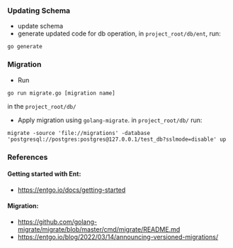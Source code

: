 ### Updating Schema

- update schema
- generate updated code for db operation, in `project_root/db/ent`, run:

```
go generate
```

### Migration

- Run

```
go run migrate.go [migration name]
```

in the `project_root/db/`

- Apply migration using `golang-migrate`. in `project_root/db/` run:

```
migrate -source 'file://migrations' -database 'postgresql://postgres:postgres@127.0.0.1/test_db?sslmode=disable' up
```

### References

#### Getting started with Ent:

- https://entgo.io/docs/getting-started

#### Migration:

- https://github.com/golang-migrate/migrate/blob/master/cmd/migrate/README.md
- https://entgo.io/blog/2022/03/14/announcing-versioned-migrations/
